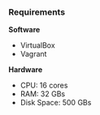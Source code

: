 ### Requirements
**Software**
* VirtualBox
* Vagrant

**Hardware**
* CPU: 16 cores
* RAM: 32 GBs
* Disk Space: 500 GBs 